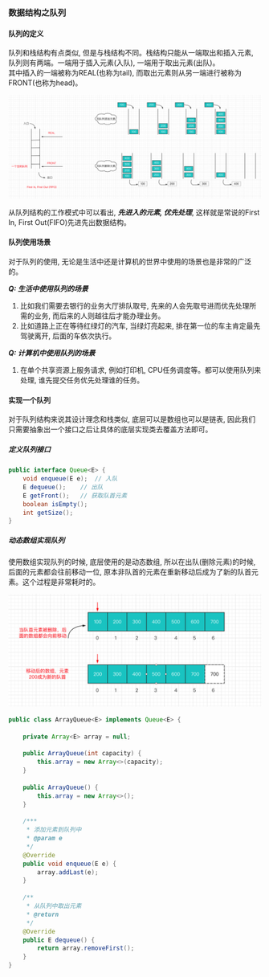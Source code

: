 ### 数据结构之队列

#### 队列的定义
队列和栈结构有点类似, 但是与栈结构不同。栈结构只能从一端取出和插入元素, 队列则有两端。一端用于插入元素(入队), 一端用于取出元素(出队)。  
其中插入的一端被称为REAL(也称为tail), 而取出元素则从另一端进行被称为FRONT(也称为head)。

![队列数据结构](https://github.com/basebase/document/blob/master/DataStructure/%E9%98%9F%E5%88%97/%E5%9B%BE%E7%89%87/%E9%98%9F%E5%88%97%E6%95%B0%E6%8D%AE%E7%BB%93%E6%9E%84.png?raw=true)

从队列结构的工作模式中可以看出, ***先进入的元素, 优先处理***, 这样就是常说的First In, First Out(FIFO)先进先出数据结构。

#### 队列使用场景
对于队列的使用, 无论是生活中还是计算机的世界中使用的场景也是非常的广泛的。

***Q: 生活中使用队列的场景***  
1. 比如我们需要去银行的业务大厅排队取号, 先来的人会先取号进而优先处理所需的业务, 而后来的人则越往后才能办理业务。
2. 比如道路上正在等待红绿灯的汽车, 当绿灯亮起来, 排在第一位的车主肯定最先驾驶离开, 后面的车依次执行。

***Q: 计算机中使用队列的场景***  
1. 在单个共享资源上服务请求, 例如打印机, CPU任务调度等。都可以使用队列来处理, 谁先提交任务优先处理谁的任务。


#### 实现一个队列
对于队列结构来说其设计理念和栈类似, 底层可以是数组也可以是链表, 因此我们只需要抽象出一个接口之后让具体的底层实现类去覆盖方法即可。

##### 定义队列接口
```java
public interface Queue<E> {
    void enqueue(E e);  // 入队
    E dequeue();    // 出队
    E getFront();   // 获取队首元素
    boolean isEmpty();
    int getSize();
}
```

##### 动态数组实现队列


使用数组实现队列的时候, 底层使用的是动态数组, 所以在出队(删除元素)的时候, 后面的元素都会往前移动一位, 原本非队首的元素在重新移动后成为了新的队首元素。这个过程是非常耗时的。

![队列数据结构数组实现](https://github.com/basebase/document/blob/master/DataStructure/%E9%98%9F%E5%88%97/%E5%9B%BE%E7%89%87/%E9%98%9F%E5%88%97%E6%95%B0%E6%8D%AE%E7%BB%93%E6%9E%84%E6%95%B0%E7%BB%84%E5%AE%9E%E7%8E%B0.png?raw=true)

```java
public class ArrayQueue<E> implements Queue<E> {

    private Array<E> array = null;

    public ArrayQueue(int capacity) {
        this.array = new Array<>(capacity);
    }

    public ArrayQueue() {
        this.array = new Array<>();
    }

    /***
     * 添加元素到队列中
     * @param e
     */
    @Override
    public void enqueue(E e) {
        array.addLast(e);
    }

    /**
     * 从队列中取出元素
     * @return
     */
    @Override
    public E dequeue() {
        return array.removeFirst();
    }
}
```